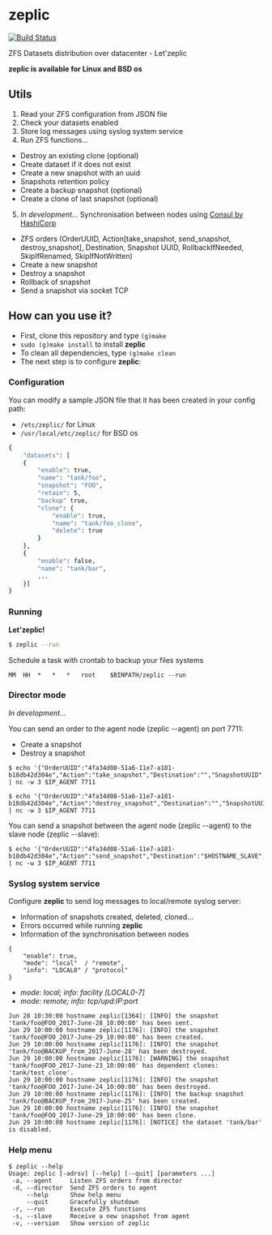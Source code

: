 # zeplic

[![Build Status](https://travis-ci.org/nfrance-conseil/zeplic.svg?branch=master)](https://travis-ci.org/nfrance-conseil/zeplic)

ZFS Datasets distribution over datacenter - Let'zeplic

**zeplic is available for Linux and BSD os**

## Utils

1. Read your ZFS configuration from JSON file
2. Check your datasets enabled
3. Store log messages using syslog system service
4. Run ZFS functions...
- Destroy an existing clone (optional)
- Create dataset if it does not exist
- Create a new snapshot with an uuid
- Snapshots retention policy
- Create a backup snapshot (optional)
- Create a clone of last snapshot (optional)
5. *In development...* Synchronisation between nodes using [Consul by HashiCorp](https://www.consul.io/)
- ZFS orders (OrderUUID, Action[take_snapshot, send_snapshot, destroy_snapshot], Destination, Snapshot UUID, RollbackIfNeeded, SkipIfRenamed, SkipIfNotWritten)
- Create a new snapshot
- Destroy a snapshot
- Rollback of snapshot
- Send a snapshot via socket TCP

## How can you use it?

- First, clone this repository and type `(g)make`
- `sudo (g)make install` to install **zeplic**
- To clean all dependencies, type `(g)make clean`
- The next step is to configure **zeplic**:

### Configuration

You can modify a sample JSON file that it has been created in your config path:
- `/etc/zeplic/` for Linux
- `/usr/local/etc/zeplic/` for BSD os

```sh
{
	"datasets": [
	{
		"enable": true,
		"name": "tank/foo",
		"snapshot": "FOO",
		"retain": 5,
		"backup" true,
		"clone": {
			"enable": true,
			"name": "tank/foo_clone",
			"delete": true
		}
	},
	{
		"enable": false,
		"name": "tank/bar",
		...
	}]
}
```

### Running

**Let'zeplic!**

```sh
$ zeplic --run
```

Schedule a task with crontab to backup your files systems

```
MM	HH	*	*	*	root	$BINPATH/zeplic --run
```

### Director mode
*In development...*

You can send an order to the agent node (zeplic --agent) on port 7711:
- Create a snapshot
- Destroy a snapshot

```
$ echo '{"OrderUUID":"4fa34d08-51a6-11e7-a181-b18db42d304e","Action":"take_snapshot","Destination":"","SnapshotUUID":"","SnapshotName":"","DestDataset":"$DATASET_OF_SNAPSHOT","RollbackIfNeeded":,"SkipIfRenamed":,"SkipIfNotWritten":true,"SkipIfCloned":}' | nc -w 3 $IP_AGENT 7711

$ echo '{"OrderUUID":"4fa34d08-51a6-11e7-a181-b18db42d304e","Action":"destroy_snapshot","Destination":"","SnapshotUUID":"$UUID_OF_SNAPSHOT","SnapshotName":"$NAME_OF_SNAPSHOT","DestDataset":"","RollbackIfNeeded":,"SkipIfRenamed":true,"SkipIfNotWritten":true,"SkipIfCloned":true}' | nc -w 3 $IP_AGENT 7711
```

You can send a snapshot between the agent node (zeplic --agent) to the slave node (zeplic --slave):

```
$ echo '{"OrderUUID":"4fa34d08-51a6-11e7-a181-b18db42d304e","Action":"send_snapshot","Destination":"$HOSTNAME_SLAVE","SnapshotUUID":"$UUID_OF_SNAPSHOT","SnapshotName":"","DestDataset":"$DATASET_OF_DESTINATION",RollbackIfNeeded":true,"SkipIfRenamed":,"SkipIfNotWritten":true,"SkipIfCloned":}' | nc -w 3 $IP_AGENT 7711
```

### Syslog system service

Configure **zeplic** to send log messages to local/remote syslog server:
- Information of snapshots created, deleted, cloned...
- Errors occurred while running **zeplic**
- Information of the synchronisation between nodes

```
{
	"enable": true,
	"mode": "local"	 / "remote",
	"info": "LOCAL0" / "protocol"
}
```
- *mode: local;  info: facility [LOCAL0-7]*
- *mode: remote; info: tcp/upd:IP:port*

```
Jun 28 10:30:00 hostname zeplic[1364]: [INFO] the snapshot 'tank/foo@FOO_2017-June-28_10:00:00' has been sent.
Jun 29 10:00:00 hostname zeplic[1176]: [INFO] the snapshot 'tank/foo@FOO_2017-June-29_10:00:00' has been created.
Jun 29 10:00:00 hostname zeplic[1176]: [INFO] the snapshot 'tank/foo@BACKUP_from_2017-June-28' has been destroyed.
Jun 29 10:00:00 hostname zeplic[1176]: [WARNING] the snapshot 'tank/foo@FOO_2017-June-23_10:00:00' has dependent clones: 'tank/test_clone'.
Jun 29 10:00:00 hostname zeplic[1176]: [INFO] the snapshot 'tank/foo@FOO_2017-June-24_10:00:00' has been destroyed.
Jun 29 10:00:00 hostname zeplic[1176]: [INFO] the backup snapshot 'tank/foo@BACKUP_from_2017-June-25' has been created.
Jun 29 10:00:00 hostname zeplic[1176]: [INFO] the snapshot 'tank/foo@FOO_2017-June-29_10:00:00' has been clone.
Jun 29 10:00:00 hostname zeplic[1176]: [NOTICE] the dataset 'tank/bar' is disabled.
```

### Help menu

```
$ zeplic --help
Usage: zeplic [-adrsv] [--help] [--quit] [parameters ...]
 -a, --agent     Listen ZFS orders from director
 -d, --director  Send ZFS orders to agent
     --help      Show help menu
     --quit      Gracefully shutdown
 -r, --run       Execute ZFS functions
 -s, --slave     Receive a new snapshot from agent
 -v, --version   Show version of zeplic

```
